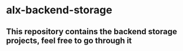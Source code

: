 # alx-backend-storage

## This repository contains the backend storage projects, feel free to go through it 
